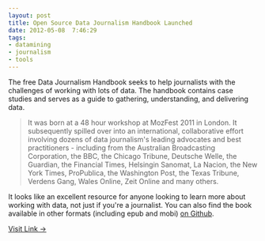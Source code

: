 ```yaml
---
layout: post
title: Open Source Data Journalism Handbook Launched
date: 2012-05-08  7:46:29
tags:
- datamining
- journalism
- tools
---
```

The free Data Journalism Handbook seeks to help journalists with the challenges of working with lots of data. The handbook contains case studies and serves as a guide to gathering, understanding, and delivering data. 

> It was born at a 48 hour workshop at MozFest 2011 in London. It subsequently spilled over into an international, collaborative effort involving dozens of data journalism's leading advocates and best practitioners - including from the Australian Broadcasting Corporation, the BBC, the Chicago Tribune, Deutsche Welle, the Guardian, the Financial Times, Helsingin Sanomat, La Nacion, the New York Times, ProPublica, the Washington Post, the Texas Tribune, Verdens Gang, Wales Online, Zeit Online and many others. 

It looks like an excellent resource for anyone looking to learn more about working with data, not just if you're a journalist. You can also find the book available in other formats (including epub and mobi) [on Github](https://github.com/Mortimerp9/TheDataJournalismHandbook).

[Visit Link →](http://datajournalismhandbook.org/1.0/en/index.html)